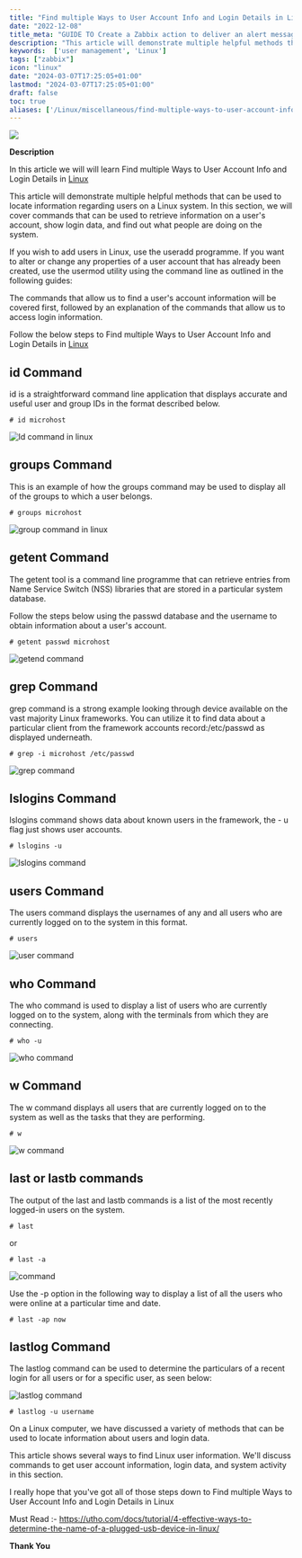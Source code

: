 ```yaml
---
title: "Find multiple Ways to User Account Info and Login Details in Linux"
date: "2022-12-08"
title_meta: "GUIDE TO Create a Zabbix action to deliver an alert message to the user Centos 7"
description: "This article will demonstrate multiple helpful methods that can be used to locate information regarding users on a Linux system. In this section, we will cover commands that can be used to retrieve information on a user's account, show login data, and find out what people are doing on the system."
keywords:  ['user management', 'Linux']
tags: ["zabbix"]
icon: "linux"
date: "2024-03-07T17:25:05+01:00"
lastmod: "2024-03-07T17:25:05+01:00" 
draft: false
toc: true
aliases: ['/Linux/miscellaneous/find-multiple-ways-to-user-account-info-and-login-details-in-linux']
---
```


![](images/Find-multiple-Ways-to-User-Account-Info-and-Login-Details-in-Linux_utho.jpg)

**Description**

In this article we will will learn Find multiple Ways to User Account Info and Login Details in [Linux](https://en.wikipedia.org/wiki/Linux)

This article will demonstrate multiple helpful methods that can be used to locate information regarding users on a Linux system. In this section, we will cover commands that can be used to retrieve information on a user's account, show login data, and find out what people are doing on the system.

If you wish to add users in Linux, use the useradd programme. If you want to alter or change any properties of a user account that has already been created, use the usermod utility using the command line as outlined in the following guides:

The commands that allow us to find a user's account information will be covered first, followed by an explanation of the commands that allow us to access login information.

Follow the below steps to Find multiple Ways to User Account Info and Login Details in [Linux](https://utho.com/docs/tutorial/2-methods-for-re-running-last-executed-commands-in-linux/)

## id Command

id is a straightforward command line application that displays accurate and useful user and group IDs in the format described below.

```
# id microhost 
```

![Id command in linux](images/image-431.png)

## groups Command

This is an example of how the groups command may be used to display all of the groups to which a user belongs.

```
# groups microhost 
```

![group command in linux](images/image-432.png)

## getent Command

The getent tool is a command line programme that can retrieve entries from Name Service Switch (NSS) libraries that are stored in a particular system database.

Follow the steps below using the passwd database and the username to obtain information about a user's account.

```
# getent passwd microhost 
```

![getend command](images/image-433.png)

## grep Command

grep command is a strong example looking through device available on the vast majority Linux frameworks. You can utilize it to find data about a particular client from the framework accounts record:/etc/passwd as displayed underneath.

```
# grep -i microhost /etc/passwd 
```

![grep command](images/image-434.png)

## lslogins Command

lslogins command shows data about known users in the framework, the - u flag just shows user accounts.

```
# lslogins -u 
```

![lslogins command](images/image-435.png)

## users Command

The users command displays the usernames of any and all users who are currently logged on to the system in this format.

```
# users 
```

![user command](images/image-436.png)

## who Command

The who command is used to display a list of users who are currently logged on to the system, along with the terminals from which they are connecting.

```
# who -u 
```

![who command](images/image-437.png)

## w Command

The w command displays all users that are currently logged on to the system as well as the tasks that they are performing.

```
# w 
```

![w command](images/image-438.png)

## last or lastb commands

The output of the last and lastb commands is a list of the most recently logged-in users on the system.

```
# last 
```

or

```
# last -a 
```

![command](images/image-439.png)

Use the -p option in the following way to display a list of all the users who were online at a particular time and date.

```
# last -ap now 
```

## lastlog Command

The lastlog command can be used to determine the particulars of a recent login for all users or for a specific user, as seen below:

![lastlog command](images/image-441.png)

```
# lastlog -u username 
```

On a Linux computer, we have discussed a variety of methods that can be used to locate information about users and login data.

This article shows several ways to find Linux user information. We'll discuss commands to get user account information, login data, and system activity in this section.

I really hope that you've got all of those steps down to Find multiple Ways to User Account Info and Login Details in Linux

Must Read :- https://utho.com/docs/tutorial/4-effective-ways-to-determine-the-name-of-a-plugged-usb-device-in-linux/

**Thank You**
